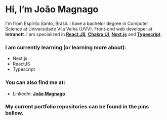 # Hi, I’m João Magnago
I'm from Espírito Santo, Brasil. I have a bachelor degree in Computer Science at Universidade Vila Velha (UVV). Front-end web developer at **Intranett**. I am specialized in **[React.JS](https://reactjs.org/)**, **[Chakra UI](https://chakra-ui.com/)**, **[Next.js](https://nextjs.org/)** and **[Typescript](https://www.typescriptlang.org/)**.

### I am currently learning (or learning more about):
* Next.js
* ReactJS
* Typescript

### You can also find me at:
* LinkedIn: **[João Magnago](https://www.linkedin.com/in/joaomagnago)**

### My current portfolio repositories can be found in the pins bellow.
